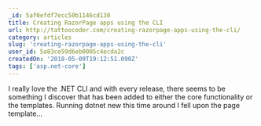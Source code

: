 ```yaml
---
_id: 5af0efdf7ecc50b1146cd130
title: Creating RazorPage apps using the CLI
url: http://tattoocoder.com/creating-razorpage-apps-using-the-cli/
category: articles
slug: 'creating-razorpage-apps-using-the-cli'
user_id: 5a83ce59d6eb0005c4ecda2c
createdOn: '2018-05-09T19:12:51.090Z'
tags: ['asp.net-core']
---
```


I really love the .NET CLI and with every release, there seems to be something I discover that has been added to either the core functionality or the templates. Running dotnet new this time around I fell upon the page template...


